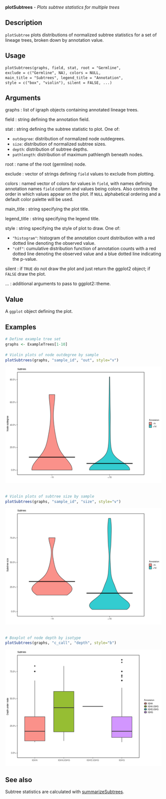 **plotSubtrees** - *Plots subtree statistics for multiple trees*

Description
--------------------

`plotSubtree` plots distributions of normalized subtree statistics for a 
set of lineage trees, broken down by annotation value.


Usage
--------------------
```
plotSubtrees(graphs, field, stat, root = "Germline",
exclude = c("Germline", NA), colors = NULL,
main_title = "Subtrees", legend_title = "Annotation",
style = c("box", "violin"), silent = FALSE, ...)
```

Arguments
-------------------

graphs
:   list of igraph objects containing annotated lineage trees.

field
:   string defining the annotation field.

stat
:   string defining the subtree statistic to plot. One of:

+ `outdegree`:   distribution of normalized node 
outdegrees.
+ `size`:        distribution of normalized subtree sizes.
+ `depth`:       distribution of subtree depths.
+ `pathlength`:  distribution of maximum pathlength 
beneath nodes.


root
:   name of the root (germline) node.

exclude
:   vector of strings defining `field` values to exclude from
plotting.

colors
:   named vector of colors for values in `field`, with 
names defining annotation names `field` column and values
being colors. Also controls the order in which values appear on the
plot. If `NULL` alphabetical ordering and a default color palette 
will be used.

main_title
:   string specifying the plot title.

legend_title
:   string specifying the legend title.

style
:   string specifying the style of plot to draw. One of:

+  `"histogram"`:  histogram of the annotation count 
distribution with a red dotted line
denoting the observed value.
+  `"cdf"`:        cumulative distribution function 
of annotation counts with a red 
dotted line denoting the observed 
value and a blue dotted line 
indicating the p-value.


silent
:   if `TRUE` do not draw the plot and just return the ggplot2 
object; if `FALSE` draw the plot.

...
:   additional arguments to pass to ggplot2::theme.




Value
-------------------

A `ggplot` object defining the plot.



Examples
-------------------

```R
# Define example tree set
graphs <- ExampleTrees[1-10]

# Violin plots of node outdegree by sample
plotSubtrees(graphs, "sample_id", "out", style="v")

```

![2](plotSubtrees-2.png)

```R

# Violin plots of subtree size by sample
plotSubtrees(graphs, "sample_id", "size", style="v")

```

![4](plotSubtrees-4.png)

```R

# Boxplot of node depth by isotype
plotSubtrees(graphs, "c_call", "depth", style="b")
```

![6](plotSubtrees-6.png)


See also
-------------------

Subtree statistics are calculated with [summarizeSubtrees](summarizeSubtrees.md).






